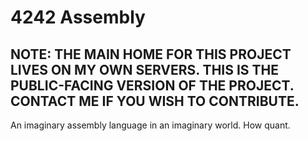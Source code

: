 # 4242 Assembly
## NOTE: THE MAIN HOME FOR THIS PROJECT LIVES ON MY OWN SERVERS. THIS IS THE PUBLIC-FACING VERSION OF THE PROJECT. CONTACT ME IF YOU WISH TO CONTRIBUTE.
An imaginary assembly language in an imaginary world. How quant.
